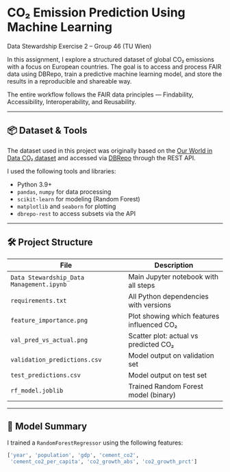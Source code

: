 # CO₂ Emission Prediction Using Machine Learning  
Data Stewardship Exercise 2 – Group 46 (TU Wien)

In this assignment, I explore a structured dataset of global CO₂ emissions with a focus on European countries. The goal is to access and process FAIR data using DBRepo, train a predictive machine learning model, and store the results in a reproducible and shareable way.

The entire workflow follows the FAIR data principles — Findability, Accessibility, Interoperability, and Reusability.

---

## 📦 Dataset & Tools

The dataset used in this project was originally based on the [Our World in Data CO₂ dataset](https://github.com/owid/co2-data) and accessed via [DBRepo](https://test.dbrepo.tuwien.ac.at) through the REST API.

I used the following tools and libraries:
- Python 3.9+
- `pandas`, `numpy` for data processing
- `scikit-learn` for modeling (Random Forest)
- `matplotlib` and `seaborn` for plotting
- `dbrepo-rest` to access subsets via the API

---

## 🛠️ Project Structure

| File                          | Description                                    |
|-------------------------------|------------------------------------------------|
| `Data Stewardship_Data Management.ipynb` | Main Jupyter notebook with all steps |
| `requirements.txt`           | All Python dependencies with versions          |
| `feature_importance.png`     | Plot showing which features influenced CO₂     |
| `val_pred_vs_actual.png`     | Scatter plot: actual vs predicted CO₂          |
| `validation_predictions.csv` | Model output on validation set                 |
| `test_predictions.csv`       | Model output on test set                       |
| `rf_model.joblib`            | Trained Random Forest model (binary)           |

---

## 🧠 Model Summary

I trained a `RandomForestRegressor` using the following features:

```python
['year', 'population', 'gdp', 'cement_co2', 
 'cement_co2_per_capita', 'co2_growth_abs', 'co2_growth_prct']